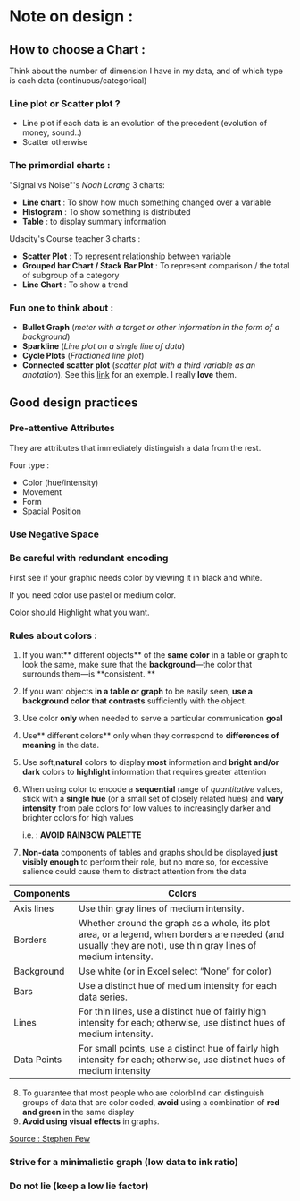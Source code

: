 # Note on design :
## How to choose a Chart :

Think about the number of dimension I have in my data, and of which type is
   each data (continuous/categorical)

### Line plot or Scatter plot ?
 * Line plot if each data is an evolution of the precedent (evolution of money, sound..)
 * Scatter otherwise

### The primordial charts :
"Signal vs Noise"'s *Noah Lorang* 3 charts:
* **Line chart** : To show how much something changed over a variable
* **Histogram** : To show something is distributed
* **Table** : to display summary information

Udacity's Course teacher 3 charts :
* **Scatter Plot** : To represent relationship between variable
* **Grouped bar Chart / Stack Bar Plot** : To represent comparison / the total of subgroup of a category
* **Line Chart** : To show a trend

### Fun one to think about :
 * **Bullet Graph** (*meter with a target or other information in the form of a background*)
 * **Sparkline**   (*Line plot on a single line of data*)
 * **Cycle Plots** (*Fractioned line plot*)
 * **Connected scatter plot** (*scatter plot with a third variable as an anotation*).
   See this [link](http://www.thefunctionalart.com/2012/09/in-praise-of-connected-scatter-plots.html) for an exemple. I really **love** them.

## Good design practices
### Pre-attentive Attributes
They are attributes that immediately distinguish a data from the rest.

Four type :
   * Color (hue/intensity)
   * Movement
   * Form
   * Spacial Position

### Use Negative Space
### Be careful with redundant encoding

First see if your graphic needs color by viewing it in black and white.

If you need color use pastel or medium color.

Color should Highlight what you want.

### Rules about colors :
1. If you want** different objects** of the **same color** in a table or graph
to look the same, make sure that the **background**—the color that surrounds
them—is **consistent. **
2. If you want objects **in a table or graph** to be easily seen, **use a
background color that contrasts** sufficiently with the object.
3. Use color **only** when needed to serve a particular communication **goal**
4. Use** different colors** only when they correspond to **differences of
meaning** in the data.
5. Use soft,**natural** colors to display **most** information and **bright
and/or dark** colors to **highlight** information that requires greater
attention
6. When using color to encode a **sequential** range of *quantitative* values,
stick with a **single hue** (or a small set of closely related hues) and **vary
intensity** from pale colors for low values to increasingly darker and brighter
colors for high values

   i.e. : **AVOID RAINBOW PALETTE**
7. **Non-data** components of tables and graphs should be displayed **just
visibly enough** to perform their role, but no more so, for excessive salience
could cause them to distract attention from the data

|Components | Colors |
|       --- | ---    |
|Axis lines | Use thin gray lines of medium intensity.|
|Borders    | Whether around the graph as a whole, its plot area, or a legend, when borders are needed (and usually they are not), use thin gray lines of medium intensity.|
|Background | Use white (or in Excel select “None” for color)|
|Bars       | Use a distinct hue of medium intensity for each data series.|
|Lines      | For thin lines, use a distinct hue of fairly high intensity for each; otherwise, use distinct hues of medium intensity.|
|Data Points | For small points, use a distinct hue of fairly high intensity for each; otherwise, use distinct hues of medium intensity|

8. To guarantee that most people who are colorblind can distinguish groups
of data that are color coded, **avoid** using a combination of **red and green** in
the same display
9. **Avoid using visual effects** in graphs.

[Source : Stephen Few](http://www.perceptualedge.com/articles/visual_business_intelligence/rules_for_using_color.pdf)

### Strive for a minimalistic graph (low data to ink ratio)

### Do not lie (keep a low lie factor)
